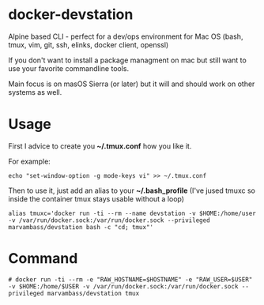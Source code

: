 # docker-devstation
Alpine based CLI - perfect for a dev/ops environment for Mac OS (bash, tmux, vim, git, ssh, elinks, docker client, openssl)

If you don't want to install a package managment on mac but still want to use your favorite commandline tools.

Main focus is on masOS Sierra (or later) but it will and should work on other systems as well.

# Usage

First I advice to create you __~/.tmux.conf__ how you like it.

For example:

```
echo "set-window-option -g mode-keys vi" >> ~/.tmux.conf
```

Then to use it, just add an alias to your __~/.bash_profile__ (I've jused tmuxc so inside the container tmux stays usable without a loop)

```
alias tmuxc='docker run -ti --rm --name devstation -v $HOME:/home/user -v /var/run/docker.sock:/var/run/docker.sock --privileged marvambass/devstation bash -c "cd; tmux"'
```

# Command

```
# docker run -ti --rm -e "RAW_HOSTNAME=$HOSTNAME" -e "RAW_USER=$USER" -v $HOME:/home/$USER -v /var/run/docker.sock:/var/run/docker.sock --privileged marvambass/devstation tmux
```
